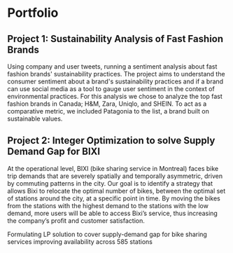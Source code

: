 # Portfolio

## Project 1: Sustainability Analysis of Fast Fashion Brands

Using company and user tweets, running a sentiment analysis about fast fashion brands' sustainability practices. The project aims to understand the consumer sentiment about a brand's sustainability practices and if a brand can use social media as a tool to gauge user sentiment in the context of environmental practices. For this analysis we chose to analyze the top fast fashion brands in Canada; H&M, Zara, Uniqlo, and SHEIN. To act as a comparative metric, we included Patagonia to the list, a brand built on sustainable values.

## Project 2: Integer Optimization to solve Supply Demand Gap for BIXI
At the operational level, BIXI (bike sharing service in Montreal) faces bike trip demands that are severely spatially and temporally asymmetric, driven by commuting patterns in the city. Our goal is to identify a strategy that allows Bixi to relocate the optimal number of bikes, between the optimal set of stations around the city, at a specific point in time. By moving the bikes from the stations with the highest demand to the stations with the low demand, more users will be able to access Bixi’s service, thus increasing the company’s profit and customer satisfaction.

Formulating LP solution to cover supply-demand gap for bike sharing services improving availability across 585 stations
